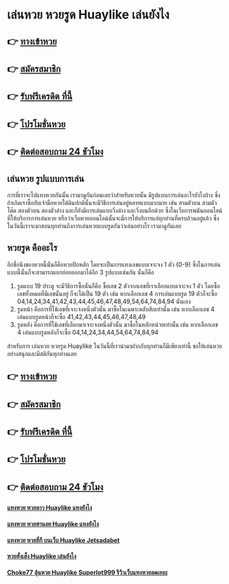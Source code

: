 # เล่นหวย หวยรูด Huaylike เล่นยังไง

## 👉 [ทางเข้าหวย](https://bit.ly/3BLmvlx)
## 👉 [สมัครสมาชิก](https://bit.ly/3S7Sbqr)
## 👉 [รับฟรีเครดิต ที่นี้](https://bit.ly/3S7Sbqr)
## 👉 [โปรโมชั่นหวย](https://bit.ly/3S7Sbqr)
## 👉 [ติดต่อสอบถาม 24 ชัวโมง](https://bit.ly/3S7Sbqr)

## เล่นหวย รูปแบบการเล่น
การที่เราจะไปแทงหวยกันนั้น เรามาดูกันก่อนเลยว่าสำหรับหวยนั้น มีรูปแบบการเล่นอะไรยังไงบ้าง ซึ่งถ้าเกิดเราซื้อกับเจ้ามือหวยใต้ดินปกตินั้นจะมีวิธีการเล่นอยู่หลายแบบมากมาย เช่น สามตัวบน สามตัวโต๊ด สองตัวบน สองตัวล่าง และก็ยังมีการเล่นแบบวิ่งล่าง และวิ่งบนอีกด้วย ซึ่งในเว็บการพนันออนไลน์ที่ให้บริการการเล่นหวย หรือว่าเว็บหวยออนไลน์นั้นจะมีการให้บริการแก่ทุกท่านที่ครบถ้วนอยู่แล้ว ซึ่งในวันนี้เราจะมาสอนทุกท่านถึงการเล่นหวยแบบรูดกันว่าเล่นอย่างไร เรามาดูกันเลย

## หวยรูด คืออะไร
อีกชื่อนึงของหวยนี้นั่นก็คือหวยปักหลัก โดยจะเป็นการแทงเลขแบบเจาะจง 1 ตัว (0-9) ซึ่งในการเล่นแบบนี้นั้นก็จะสามารถแยกย่อยออกมาได้อีก 3 รูปแบบเช่นกัน นั่นก็คือ
1. รูดแบบ 19 ประตู จะมีวิธีการซื้อนั่นก็คือ ซื้อเลข 2 ตัวจากเลขที่เราเลือกแบบเจาะจง 1 ตัว โดยซื้อเลขทั้งหมดที่มีเลขนั้นอยู่ ก็จะได้เป็น 19 ตัว เช่น หากเลือกเลข 4 การเล่นแบบรูด 19 ตัวก็จะซื้อ 04,14,24,34,41,42,43,44,45,46,47,48,49,54,64,74,84,94 นั่นเอง
2. รูดหน้า คือการที่ใช้เลขที่เจาะจงหนึ่งตัวนั้น มาซื้อในเฉพาะหลับสิบเท่านั้น เช่น หากเลือกเลข 4 เล่นแบบรูดหน้าก็จะซื้อ 41,42,43,44,45,46,47,48,49 
3. รูดหลัง คือการที่ใช้เลขที่เลือกมาเจาะจงหนึ่งตัวนั้น มาซื้อในหลักหน่วยเท่านั้น เช่น หากเลือกเลข 4 เล่นแบบรูดหลังก็จะซื้อ 04,14,24,34,44,54,64,74,84,94 

สำหรับการ เล่นหวย หวยรูด Huaylike ในวันนี้ที่เรานำมาฝากกับทุกท่านก็มีเพียงเท่านี้ ขอให้เล่นหวยอย่างสนุกและมีสติกันทุกท่านเลย

## 👉 [ทางเข้าหวย](https://bit.ly/3BLmvlx)
## 👉 [สมัครสมาชิก](https://bit.ly/3S7Sbqr)
## 👉 [รับฟรีเครดิต ที่นี้](https://bit.ly/3S7Sbqr)
## 👉 [โปรโมชั่นหวย](https://bit.ly/3S7Sbqr)
## 👉 [ติดต่อสอบถาม 24 ชัวโมง](https://bit.ly/3S7Sbqr)

#### [แทงหวย หวยลาว Huaylike แทงยังไง](https://atom.io/themes/แทงหวย%20หวยลาว%20Huaylike%20แทงยังไง)
#### [แทงหวย หวยฮานอย Huaylike แทงยังไง](https://atom.io/themes/แทงหวย%20หวยฮานอย%20Huaylike%20แทงยังไง)
#### [แทงหวย หวยยี่กี บนเว็บ Huaylike Jetsadabet](https://atom.io/themes/แทงหวย%20หวยยี่กี%20บนเว็บ%20Huaylike%20Jetsadabet)
#### [หวยฮั่งเส็ง Huaylike เล่นยังไง](https://atom.io/themes/หวยฮั่งเส็ง%20Huaylike%20เล่นยังไง)
#### [Choke77 ลุ้นหวย Huaylike Superlot999 รีวิวเว็บแทงหวยลดเยอะ](https://atom.io/themes/Choke77%20ลุ้นหวย%20Huaylike%20Superlot999%20รีวิวเว็บแทงหวยลดเยอะ)